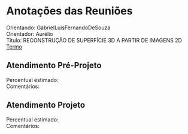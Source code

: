 # Anotações das Reuniões

Orientando: GabrielLuisFernandoDeSouza  
Orientador: Aurélio  
Título: RECONSTRUÇÃO DE SUPERFÍCIE 3D A PARTIR DE IMAGENS 2D  
[Termo](GabrielLuisFernandoDeSouza_Termo.pdf "Termo")  

## Atendimento Pré-Projeto

Percentual estimado:  
Comentários:  

## Atendimento Projeto

Percentual estimado:  
Comentários:  
